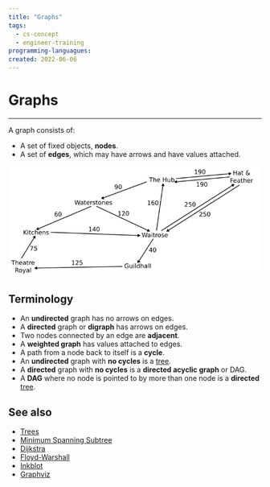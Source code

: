 ```yaml
---
title: "Graphs"
tags:
  - cs-concept
  - engineer-training
programming-languagues:
created: 2022-06-06
---
```

# Graphs
---
A graph consists of:
- A set of fixed objects, **nodes**.
- A set of **edges**, which may have arrows and have values attached.

![](images/graph.png)

## Terminology
- An **undirected** graph has no arrows on edges.
- A **directed** graph or **digraph** has arrows on edges.
- Two nodes connected by an edge are **adjacent**.
- A **weighted graph** has values attached to edges.
- A path from a node back to itself is a **cycle**.
- An **undirected** graph with **no cycles** is a [tree](notes/trees.md).
- A **directed** graph with **no cycles** is a **directed acyclic graph** or DAG.
- A **DAG** where no node is pointed to by more than one node is a **directed** [tree](notes/trees.md).

## See also
- [Trees](notes/trees.md)
- [Minimum Spanning Subtree](notes/minimum-spanning-subtree.md)
- [Dijkstra](notes/dijkstra-algorithm.md)
- [Floyd-Warshall](notes/floyd-warshall.md)
- [Inkblot](notes/inkblot-algorithm.md)
- [Graphviz](notes/graphviz.md)
